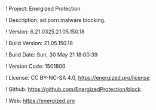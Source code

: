 ! Project: Energized Protection

! Description: ad.porn.malware blocking.

! Version: 6.21.0325.21.05.150.18

! Build Version: 21.05.150.18

! Build Date: Sun, 30 May 21 18:00:39

! Version Code: 1501800

! License: CC BY-NC-SA 4.0, https://energized.pro/license

! Github: https://github.com/EnergizedProtection/block

! Web: https://energized.pro
